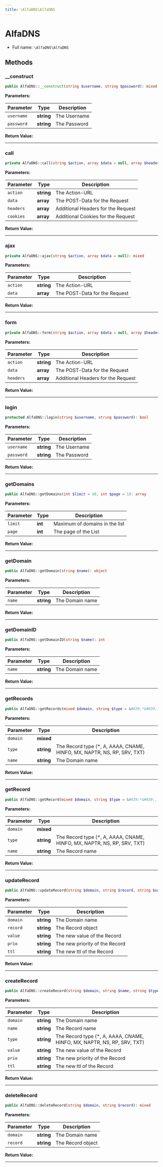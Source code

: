 ```yaml
---
title: \AlfaDNS\AlfaDNS
---
```


# AlfaDNS





* Full name: `\AlfaDNS\AlfaDNS`



## Methods

### __construct



```php
public AlfaDNS::__construct(string $username, string $password): mixed
```








**Parameters:**

| Parameter | Type | Description |
|-----------|------|-------------|
| `username` | **string** | The Username |
| `password` | **string** | The Password |


**Return Value:**





---
### call



```php
private AlfaDNS::call(string $action, array $data = null, array $headers = [], array $cookies = []): mixed
```








**Parameters:**

| Parameter | Type | Description |
|-----------|------|-------------|
| `action` | **string** | The Action-URL |
| `data` | **array** | The POST-Data for the Request |
| `headers` | **array** | Additional Headers for the Request |
| `cookies` | **array** | Additional Cookies for the Request |


**Return Value:**





---
### ajax



```php
private AlfaDNS::ajax(string $action, array $data = null): mixed
```








**Parameters:**

| Parameter | Type | Description |
|-----------|------|-------------|
| `action` | **string** | The Action-URL |
| `data` | **array** | The POST-Data for the Request |


**Return Value:**





---
### form



```php
private AlfaDNS::form(string $action, array $data = null, array $headers = []): mixed
```








**Parameters:**

| Parameter | Type | Description |
|-----------|------|-------------|
| `action` | **string** | The Action-URL |
| `data` | **array** | The POST-Data for the Request |
| `headers` | **array** | Additional Headers for the Request |


**Return Value:**





---
### login



```php
protected AlfaDNS::login(string $username, string $password): bool
```








**Parameters:**

| Parameter | Type | Description |
|-----------|------|-------------|
| `username` | **string** | The Username |
| `password` | **string** | The Password |


**Return Value:**





---
### getDomains



```php
public AlfaDNS::getDomains(int $limit = 10, int $page = 1): array
```








**Parameters:**

| Parameter | Type | Description |
|-----------|------|-------------|
| `limit` | **int** | Maximum of domains in the list |
| `page` | **int** | The page of the List |


**Return Value:**





---
### getDomain



```php
public AlfaDNS::getDomain(string $name): object
```








**Parameters:**

| Parameter | Type | Description |
|-----------|------|-------------|
| `name` | **string** | The Domain name |


**Return Value:**





---
### getDomainID



```php
public AlfaDNS::getDomainID(string $name): int
```








**Parameters:**

| Parameter | Type | Description |
|-----------|------|-------------|
| `name` | **string** | The Domain name |


**Return Value:**





---
### getRecords



```php
public AlfaDNS::getRecords(mixed $domain, string $type = &#039;*&#039;, string $name = &#039;*&#039;): array
```








**Parameters:**

| Parameter | Type | Description |
|-----------|------|-------------|
| `domain` | **mixed** |  |
| `type` | **string** | The Record type (*, A, AAAA, CNAME, HINFO, MX, NAPTR, NS, RP, SRV, TXT) |
| `name` | **string** | The Domain name |


**Return Value:**





---
### getRecord



```php
public AlfaDNS::getRecord(mixed $domain, string $type = &#039;*&#039;, string $name): object|null
```








**Parameters:**

| Parameter | Type | Description |
|-----------|------|-------------|
| `domain` | **mixed** |  |
| `type` | **string** | The Record type (*, A, AAAA, CNAME, HINFO, MX, NAPTR, NS, RP, SRV, TXT) |
| `name` | **string** | The Record name |


**Return Value:**





---
### updateRecord



```php
public AlfaDNS::updateRecord(string $domain, string $record, string $value, string $prio, string $ttl = 60): mixed
```








**Parameters:**

| Parameter | Type | Description |
|-----------|------|-------------|
| `domain` | **string** | The Domain name |
| `record` | **string** | The Record object |
| `value` | **string** | The new value of the Record |
| `prio` | **string** | The new priority of the Record |
| `ttl` | **string** | The new ttl of the Record |


**Return Value:**





---
### createRecord



```php
public AlfaDNS::createRecord(string $domain, string $name, string $type, string $value, string $prio, string $ttl = 60): mixed
```








**Parameters:**

| Parameter | Type | Description |
|-----------|------|-------------|
| `domain` | **string** | The Domain name |
| `name` | **string** | The Record name |
| `type` | **string** | The Record type (*, A, AAAA, CNAME, HINFO, MX, NAPTR, NS, RP, SRV, TXT) |
| `value` | **string** | The new value of the Record |
| `prio` | **string** | The new priority of the Record |
| `ttl` | **string** | The new ttl of the Record |


**Return Value:**





---
### deleteRecord



```php
public AlfaDNS::deleteRecord(string $domain, string $record): mixed
```








**Parameters:**

| Parameter | Type | Description |
|-----------|------|-------------|
| `domain` | **string** | The Domain name |
| `record` | **string** | The Record object |


**Return Value:**





---


